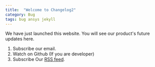 ```yaml
---
title:  "Welcome to Changelog2"
category: Bug
tags: bug ansys jekyll
---
```

We have just launched this website. You will see our product's future updates here.
1. Subscribe our email.
2. Watch on Github (If you are developer)
3. Subscribe Our [RSS feed](/feed.xml).